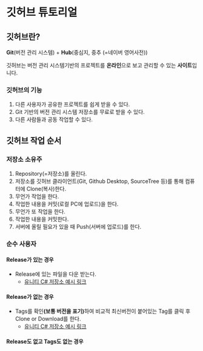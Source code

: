 # 깃허브 튜토리얼

## 깃허브란?
<b>Git</b>(버전 관리 시스템) + <b>Hub</b>(중심지, 중추 (=네이버 영어사전))

깃허브는 버전 관리 시스템기반의 프로젝트를 <b>온라인</b>으로 보고 관리할 수 있는 <b>사이트</b>입니다.

### 깃허브의 기능
1. 다른 사용자가 공유한 프로젝트를 쉽게 받을 수 있다.
2. Git 기반의 버전 관리 시스템 저장소를 무료로 받을 수 있다.
3. 다른 사람들과 공동 작업할 수 있다.

## 깃허브 작업 순서

### 저장소 소유주
1. Repository(=저장소)를 올린다.
2. 저장소를 깃허브 클라이언트(Git, Github Desktop, SourceTree 등)를 통해 컴퓨터에 Clone(복사)한다.
3. 무언가 작업을 한다.
4. 작업한 내용을 커밋(로컬 PC에 업로드)을 한다.
5. 무언가 또 작업을 한다.
6. 작업한 내용을 커밋한다.
7. 서버에 올릴 필요가 있을 때 Push(서버에 업로드)를 한다.

### 순수 사용자
#### Release가 있는 경우 
- Release에 있는 파일을 다운 받는다.
	- [유니티 C# 저장소 예시 링크](https://github.com/KorStrix/Unity_DevelopmentDocs/releases) 

#### Release가 없는 경우
-  Tags를 확인<b>(보통 버전을 표기)</b>하여 비교적 최신버전이 붙어있는 Tag를 클릭 후 Clone or Download를 한다.
	- [유니티 C# 저장소 예시 링크]([https://github.com/Unity-Technologies/UnityCsReference/tags](https://github.com/Unity-Technologies/UnityCsReference/tags))

#### Release도 없고 Tags도 없는 경우

<!--stackedit_data:
eyJoaXN0b3J5IjpbMTkxMzI4MjI1OSwtMTUwNjQwNzA0MCwxND
I1NzIxODQyLDIwNjk3MjY5NTBdfQ==
-->